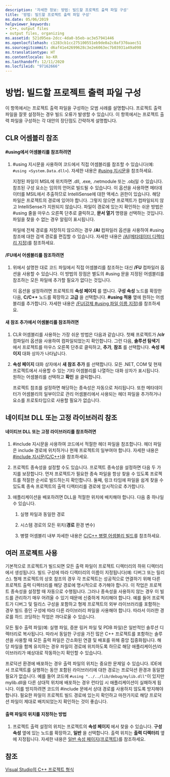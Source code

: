 ```yaml
---
description: '자세한 정보: 방법: 빌드할 프로젝트 출력 파일 구성'
title: '방법: 빌드할 프로젝트 출력 파일 구성'
ms.date: 05/06/2019
helpviewer_keywords:
- C++, output files
- output files, organizing
ms.assetid: 521d95ea-2dcc-4da0-b5eb-ac3e57941446
ms.openlocfilehash: c1283cb1cc275100551eb9de0a2c0af370aaec51
ms.sourcegitcommit: d6af41e42699628c3e2e6063ec7b03931a49a098
ms.translationtype: HT
ms.contentlocale: ko-KR
ms.lasthandoff: 12/11/2020
ms.locfileid: "97162666"
---
```

# <a name="how-to-organize-project-output-files-for-builds"></a>방법: 빌드할 프로젝트 출력 파일 구성

이 항목에서는 프로젝트 출력 파일을 구성하는 모범 사례를 설명합니다. 프로젝트 출력 파일을 잘못 설정하는 경우 빌드 오류가 발생할 수 있습니다. 이 항목에서는 프로젝트 출력 파일을 구성하는 각 대안의 장단점도 간략하게 설명합니다.

## <a name="referencing-clr-assemblies"></a>CLR 어셈블리 참조

#### <a name="to-reference-assemblies-with-using"></a>#using에서 어셈블리를 참조하려면

1. #using 지시문을 사용하여 코드에서 직접 어셈블리를 참조할 수 있습니다(예: `#using <System.Data.dll>`). 자세한 내용은 [#using 지시문](../preprocessor/hash-using-directive-cpp.md)을 참조하세요.

   지정된 파일이 MSIL에 위치하면 .dll, .exe, .netmodule 또는 .obj일 수 있습니다. 참조된 구성 요소는 임의의 언어로 빌드될 수 있습니다. 이 옵션을 사용하면 메타데이터를 MSIL에서 추출하므로 IntelliSense에 대한 액세스 권한이 있습니다. 해당 파일은 프로젝트의 경로에 있어야 합니다. 그렇지 않으면 프로젝트가 컴파일되지 않고 IntelliSense가 지원되지 않습니다. 파일이 경로에 있는지 확인하는 쉬운 방법은 #using 줄을 마우스 오른쪽 단추로 클릭하고, **문서 열기** 명령을 선택하는 것입니다. 파일을 찾을 수 없는 경우 알림이 표시됩니다.

   파일에 전체 경로를 저장하지 않으려는 경우 **/AI** 컴파일러 옵션을 사용하여 #using 참조에 대한 검색 경로를 편집할 수 있습니다. 자세한 내용은 [/AI(메타데이터 디렉터리 지정)](reference/ai-specify-metadata-directories.md)를 참조하세요.

#### <a name="to-reference-assemblies-with-fu"></a>/FU에서 어셈블리를 참조하려면

1. 위에서 설명한 대로 코드 파일에서 직접 어셈블리를 참조하는 대신 **/FU** 컴파일러 옵션을 사용할 수 있습니다. 이 방법의 장점은 별도의 #using 문을 지정된 어셈블리를 참조하는 모든 파일에 추가할 필요가 없다는 것입니다.

   이 옵션을 설정하려면 프로젝트의 **속성 페이지** 를 엽니다. **구성 속성** 노드를 확장한 다음, **C/C++** 노드를 확장하고 **고급** 을 선택합니다. **#using 적용** 옆에 원하는 어셈블리를 추가합니다. 자세한 내용은 [/FU(강제 #using 파일 이름 지정)](reference/fu-name-forced-hash-using-file.md)를 참조하세요.

#### <a name="to-reference-assemblies-with-add-new-reference"></a>새 참조 추가에서 어셈블리를 참조하려면

1. CLR 어셈블리를 사용하는 가장 쉬운 방법은 다음과 같습니다. 첫째 프로젝트가 **/clr** 컴파일러 옵션을 사용하여 컴파일되었는지 확인합니다. 그런 다음, **솔루션 탐색기** 에서 프로젝트를 마우스 오른쪽 단추로 클릭하고, **추가**, **참조** 를 선택합니다. **속성 페이지** 대화 상자가 나타납니다.

1. **속성 페이지** 대화 상자에서 **새 참조 추가** 를 선택합니다. 모든 .NET, COM 및 현재 프로젝트에서 사용할 수 있는 기타 어셈블리를 나열하는 대화 상자가 표시됩니다. 원하는 어셈블리를 선택하고 **확인** 을 클릭합니다.

   프로젝트 참조를 설정하면 해당하는 종속성은 자동으로 처리됩니다. 또한 메타데이터가 어셈블리의 일부이므로 관리 어셈블리에서 사용되는 헤더 파일을 추가하거나 요소를 프로토타입으로 사용할 필요가 없습니다.

## <a name="referencing-native-dlls-or-static-libraries"></a>네이티브 DLL 또는 고정 라이브러리 참조

#### <a name="to-reference-native-dlls-or-static-libraries"></a>네이티브 DLL 또는 고정 라이브러리를 참조하려면

1. #include 지시문을 사용하여 코드에서 적절한 헤더 파일을 참조합니다. 헤더 파일은 include 경로에 위치하거나 현재 프로젝트의 일부여야 합니다. 자세한 내용은 [#include 지시문(C/C++)](../preprocessor/hash-include-directive-c-cpp.md)을 참조하세요.

1. 프로젝트 종속성을 설정할 수도 있습니다. 프로젝트 종속성을 설정하면 다음 두 가지를 보장합니다. 먼저 프로젝트가 필요한 종속 파일을 항상 찾을 수 있도록 프로젝트를 적절한 순서로 빌드하는지 확인합니다. 둘째, 링크 타임에 파일을 쉽게 찾을 수 있도록 종속 프로젝트의 출력 디렉터리를 경로에 암시적으로 추가합니다.

1. 애플리케이션을 배포하려면 DLL을 적절한 위치에 배치해야 합니다. 다음 중 하나일 수 있습니다.

   1. 실행 파일과 동일한 경로

   1. 시스템 경로의 모든 위치(**경로** 환경 변수)

   1. 병렬 어셈블리 내부 자세한 내용은 [C/C++ 병렬 어셈블리 빌드](building-c-cpp-side-by-side-assemblies.md)를 참조하세요.

## <a name="working-with-multiple-projects"></a>여러 프로젝트 사용

기본적으로 프로젝트가 빌드되면 모든 출력 파일이 프로젝트 디렉터리의 하위 디렉터리에서 생성됩니다. 빌드 구성에 따라 디렉터리의 이름이 지정됩니다(예: 디버그 또는 릴리스). 형제 프로젝트의 상호 참조의 경우 각 프로젝트는 성공적으로 연결하기 위해 다른 프로젝트 출력 디렉터리를 해당 경로에 명시적으로 추가해야 합니다. 이 작업은 프로젝트 종속성을 설정할 때 자동으로 수행됩니다. 그러나 종속성을 사용하지 않는 경우 이 빌드를 관리하기 매우 어려울 수 있기 때문에 신중하게 처리해야 합니다. 예를 들어 프로젝트가 디버그 및 릴리스 구성을 포함하고 형제 프로젝트의 외부 라이브러리를 포함하는 경우 빌드 중인 구성에 따라 다른 라이브러리 파일을 사용해야 합니다. 따라서 이러한 경로를 하드 코딩하는 작업은 까다로울 수 있습니다.

모든 필수 출력 파일(예: 실행 파일, 증분 링커 파일 및 PDB 파일)은 일반적인 솔루션 디렉터리로 복사됩니다. 따라서 동일한 구성을 가진 많은 C++ 프로젝트를 포함하는 솔루션을 사용할 때 모든 출력 파일은 간소화된 연결 및 배포를 위해 중앙 집중화됩니다. 해당 파일을 함께 유지하는 경우 파일이 경로에 위치하도록 하므로 해당 애플리케이션/라이브러리가 예상대로 작동하는지 확인할 수 있습니다.

프로덕션 환경에 배포하는 경우 출력 파일의 위치는 중요한 문제일 수 있습니다. IDE에서 프로젝트를 실행하는 동안 포함된 라이브러리에 대한 경로는 프로덕션 환경과 동일할 필요가 없습니다. 예를 들어 코드에 `#using "../../lib/debug/mylib.dll"`이 있지만 mylib.dll을 다른 상대적 위치에 배포하는 경우 런타임 시 애플리케이션이 실패하게 됩니다. 이를 방지하려면 코드의 #include 문에서 상대 경로를 사용하지 않도록 방지해야 합니다. 필요한 파일이 프로젝트 빌드 경로에 있는지 확인하고 마찬가지로 해당 프로덕션 파일이 제대로 배치되었는지 확인하는 것이 좋습니다.

#### <a name="how-to-specify-where-output-files-go"></a>출력 파일의 위치를 지정하는 방법

1. 프로젝트 출력 설정의 위치는 프로젝트의 **속성 페이지** 에서 찾을 수 있습니다. **구성 속성** 옆에 있는 노드를 확장하고, **일반** 을 선택합니다. 출력 위치는 **출력 디렉터리** 옆에 지정됩니다. 자세한 내용은 [일반 속성 페이지(프로젝트)](reference/general-property-page-project.md)를 참조하세요.

## <a name="see-also"></a>참조

[Visual Studio의 C++ 프로젝트 형식](reference/visual-cpp-project-types.md)
